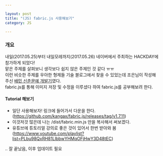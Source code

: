 ```yaml
---

layout: post
title: "(JS) fabric.js 사용해보기"
category: JS

---
```


### 개요
내일(2017.05.25)부터 내일모레까지(2017.05.26) 네이버에서 주최하는 HACKDAY에 참가하게 되었다!<br/> 맡은 주제를 살펴보니 생각보다 쉽지 않은 주제인 것 같다 ㅠㅠ<br/>이런 비슷한 주제를 우아한 형제들 기술 블로그에서 찾을 수 있었는데 조은님이 작성해주신 [배민 신춘문예 개발기](http://woowabros.github.io/woowabros/2017/03/20/spring.html)였다.<br/>fabric.js를 통해 이미지 저장 및 수정을 이루셨다 하여 fabric.js를 공부해보려 한다.

#### Tutorial 해보기
* 일단 사용해보자! 링크에 들어가서 다운을 한다.(https://github.com/kangax/fabric.js/releases/tag/v1.7.11)
* 이것저것 많은데 나는 /dist/fabric.min.js 만을 복사해서 써보겠다.
* 유튜브에 튜토리얼 강의로 좋은 것이 있어서 한번 받아와 봄(https://www.youtube.com/playlist?list=PLbu98QxRH81LlbbwYHMqOFjHwY3D48tEC)

.. 잘 끝났음, 이후 업데이트 필요


<br/><br/>
